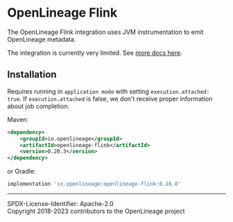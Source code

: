 # OpenLineage Flink

The OpenLineage Flink integration uses JVM instrumentation to emit OpenLineage metadata.

The integration is currently very limited. See [more docs here](https://openlineage.io/docs/integrations/flink).

## Installation

Requires running in `application mode` with setting `execution.attached: true`.
If `execution.attached` is false, we don't receive proper information about job completion.

Maven:

```xml
<dependency>
    <groupId>io.openlineage</groupId>
    <artifactId>openlineage-flink</artifactId>
    <version>0.20.3</version>
</dependency>
```

or Gradle:

```groovy
implementation 'io.openlineage:openlineage-flink:0.16.0'
```

----
SPDX-License-Identifier: Apache-2.0\
Copyright 2018-2023 contributors to the OpenLineage project